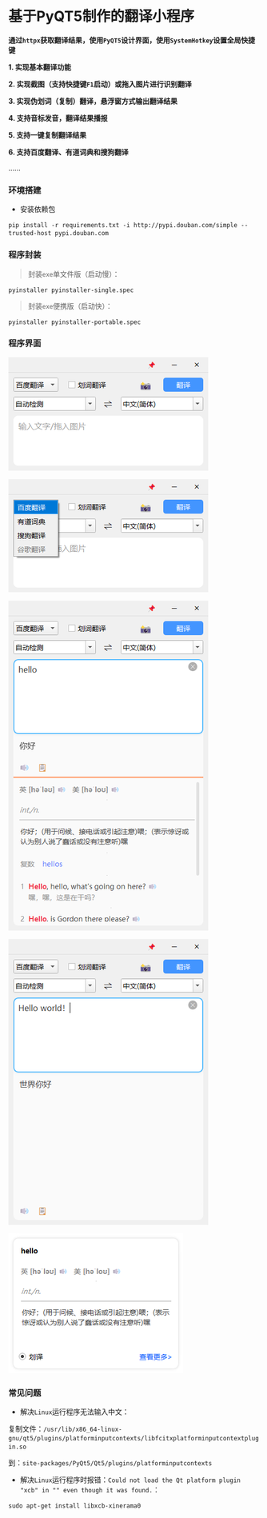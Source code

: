 # 基于PyQT5制作的翻译小程序

**通过`httpx`获取翻译结果，使用`PyQT5`设计界面，使用`SystemHotkey`设置全局快捷键**

**1. 实现基本翻译功能**

**2. 实现截图（支持快捷键`F1`启动）或拖入图片进行识别翻译**

**3. 实现伪划词（复制）翻译，悬浮窗方式输出翻译结果**

**4. 支持音标发音，翻译结果播报**

**5. 支持一键复制翻译结果**

**6. 支持百度翻译、有道词典和搜狗翻译**

......



### 环境搭建

- 安装依赖包

```shell
pip install -r requirements.txt -i http://pypi.douban.com/simple --trusted-host pypi.douban.com
```



### 程序封装

> 封装`exe`单文件版（启动慢）：

```shell
pyinstaller pyinstaller-single.spec
```



> 封装`exe`便携版（启动快）：

```shell
pyinstaller pyinstaller-portable.spec
```


### 程序界面
![主界面](screenshots/主界面.png "主界面")

![翻译引擎](screenshots/翻译引擎.png "翻译引擎")

![翻译单词](screenshots/翻译单词.png "翻译单词")

![翻译句子](screenshots/翻译句子.png "翻译句子")

![划词翻译（悬浮窗输出）](screenshots/划词翻译（悬浮窗输出）.png "划词翻译（悬浮窗输出）")



### 常见问题

- 解决`Linux`运行程序无法输入中文：

复制文件：`/usr/lib/x86_64-linux-gnu/qt5/plugins/platforminputcontexts/libfcitxplatforminputcontextplugin.so`

到：`site-packages/PyQt5/Qt5/plugins/platforminputcontexts`



- 解决`Linux`运行程序时报错：`Could not load the Qt platform plugin "xcb" in "" even though it was found.`：

```shell
sudo apt-get install libxcb-xinerama0
```

